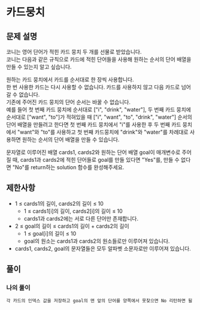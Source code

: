 # 카드뭉치
## 문제 설명
코니는 영어 단어가 적힌 카드 뭉치 두 개를 선물로 받았습니다.  
코니는 다음과 같은 규칙으로 카드에 적힌 단어들을 사용해 원하는 순서의 단어 배열을 만들 수 있는지  알고 싶습니다.  
 
원하는 카드 뭉치에서 카드를 순서대로 한 장씩 사용합니다.  
한 번 사용한 카드는 다시 사용할 수 없습니다.
카드를 사용하지 않고 다음 카드로 넘어갈 수 없습니다.  
기존에 주어진 카드 뭉치의 단어 순서는 바꿀 수 없습니다.  
예를 들어 첫 번째 카드 뭉치에 순서대로 ["i", "drink", "water"], 두 번째 카드 뭉치에 순서대로 ["want", "to"]가 적혀있을 때 ["i", "want", "to", "drink", "water"] 순서의 단어 배열을 만들려고 한다면 첫 번째 카드 뭉치에서 "i"를 사용한 후 두 번째 카드 뭉치에서 "want"와 "to"를 사용하고 첫 번째 카드뭉치에 "drink"와 "water"를 차례대로 사용하면 원하는 순서의 단어 배열을 만들 수 있습니다.  
 
문자열로 이루어진 배열 cards1, cards2와 원하는 단어 배열 goal이 매개변수로 주어질 때, cards1과 cards2에 적힌 단어들로 goal를 만들 있다면 "Yes"를, 만들 수 없다면 "No"를 return하는 solution 함수를 완성해주세요.  

## 제한사항
* 1 ≤ cards1의 길이, cards2의 길이 ≤ 10
  * 1 ≤ cards1[i]의 길이, cards2[i]의 길이 ≤ 10
  * cards1과 cards2에는 서로 다른 단어만 존재합니다.
* 2 ≤ goal의 길이 ≤ cards1의 길이 + cards2의 길이
  * 1 ≤ goal[i]의 길이 ≤ 10
  * goal의 원소는 cards1과 cards2의 원소들로만 이루어져 있습니다.
* cards1, cards2, goal의 문자열들은 모두 알파벳 소문자로만 이루어져 있습니다.

## 풀이
### 나의 풀이
```java
각 카드의 인덱스 값을 저장하고 goal의 맨 앞의 단어를 양쪽에서 못찾으면 No 리턴하면 될 듯
```  